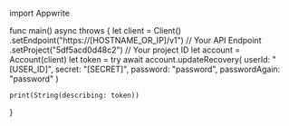 import Appwrite

func main() async throws {
let client = Client()
.setEndpoint("https://[HOSTNAME_OR_IP]/v1") // Your API Endpoint
.setProject("5df5acd0d48c2") // Your project ID
let account = Account(client)
let token = try await account.updateRecovery(
userId: "[USER_ID]",
secret: "[SECRET]",
password: "password",
passwordAgain: "password"
)

    print(String(describing: token))

}
